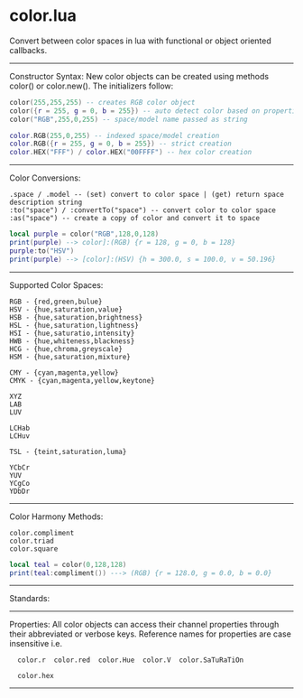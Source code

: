 color.lua
===============

Convert between color spaces in lua with functional or object oriented callbacks.

------ ------ ------ ------ ------

Constructor Syntax: New color objects can be created using methods color() or color.new(). The initializers follow:

```lua
color(255,255,255) -- creates RGB color object
color({r = 255, g = 0, b = 255}) -- auto detect color based on properties
color("RGB",255,0,255) -- space/model name passed as string       

color.RGB(255,0,255) -- indexed space/model creation
color.RGB({r = 255, g = 0, b = 255}) -- strict creation
color.HEX("FFF") / color.HEX("00FFFF") -- hex color creation
```
------ ------ ------ ------ ------

Color Conversions:

```
.space / .model -- (set) convert to color space | (get) return space description string
:to("space") / :convertTo("space") -- convert color to color space 
:as("space") -- create a copy of color and convert it to space
```

```lua
local purple = color("RGB",128,0,128)
print(purple) --> color]:(RGB) {r = 128, g = 0, b = 128}
purple:to("HSV")
print(purple) --> [color]:(HSV) {h = 300.0, s = 100.0, v = 50.196}
```

--------------- --------------- --------------- --------------- ---------------

Supported Color Spaces:

```
RGB - {red,green,bulue}
HSV - {hue,saturation,value}
HSB - {hue,saturation,brightness}
HSL - {hue,saturation,lightness}
HSI - {hue,saturatio,intensity}
HWB - {hue,whiteness,blackness}
HCG - {hue,chroma,greyscale}
HSM - {hue,saturation,mixture}

CMY - {cyan,magenta,yellow}
CMYK - {cyan,magenta,yellow,keytone}

XYZ
LAB
LUV

LCHab
LCHuv

TSL - {teint,saturation,luma}

YCbCr
YUV
YCgCo
YDbDr
```

------------ --------------- --------------- --------------- ---------------

Color Harmony Methods:

```
color.compliment
color.triad
color.square
```

```lua
local teal = color(0,128,128)
print(teal:compliment()) ---> (RGB) {r = 128.0, g = 0.0, b = 0.0}
```

------------ --------------- --------------- --------------- ---------------

Standards:


------------ --------------- --------------- --------------- ---------------

Properties: All color objects can access their channel properties through their abbreviated or verbose keys.
Reference names for properties are case insensitive i.e.

```
  color.r  color.red  color.Hue  color.V  color.SaTuRaTiOn
```
```
  color.hex
```




--------------- --------------- --------------- --------------- ---------------
